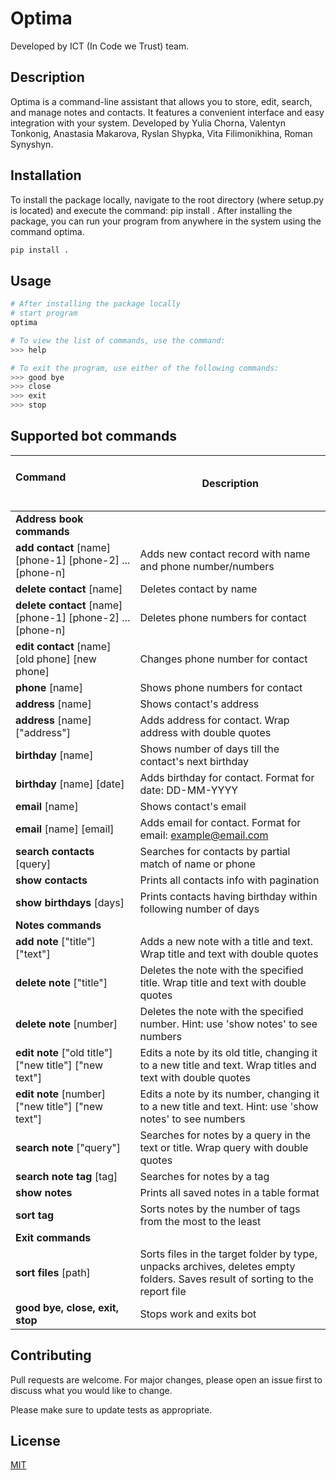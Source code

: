 # Optima
Developed by ICT (In Code we Trust) team.


## Description 
Optima is a command-line assistant that allows you to store,
                      edit, search, and manage notes and contacts.
                      It features a convenient interface and easy integration with your system.
                      Developed by Yulia Chorna, Valentyn Tonkonig, Anastasia Makarova,
                      Ryslan Shypka, Vita Filimonikhina, Roman Synyshyn.



## Installation

To install the package locally, navigate to the root directory (where setup.py is located) and execute the command:
pip install .
After installing the package, you can run your program from anywhere in the system using the command optima.
```bash
pip install .
```

## Usage

```bash
# After installing the package locally
# start program
optima
```

```bash
# To view the list of commands, use the command:
>>> help
```

```bash
# To exit the program, use either of the following commands:
>>> good bye
>>> close
>>> exit
>>> stop
```

## Supported bot commands

|  &nbsp;  &nbsp;  &nbsp;  &nbsp;  &nbsp;  &nbsp;  &nbsp;  &nbsp;  &nbsp;  &nbsp;  &nbsp;  &nbsp;  &nbsp;  &nbsp;  &nbsp;  &nbsp;  &nbsp;  &nbsp;  &nbsp; Command  &nbsp;  &nbsp;  &nbsp;  &nbsp;  &nbsp;  &nbsp;  &nbsp;  &nbsp;  &nbsp;  &nbsp;  &nbsp;  &nbsp;  &nbsp;  &nbsp;  &nbsp;  &nbsp;  &nbsp;  &nbsp;  &nbsp;  &nbsp;  &nbsp;  &nbsp;  &nbsp;  &nbsp;  &nbsp;  &nbsp;  &nbsp;  &nbsp;  &nbsp;  &nbsp;  &nbsp;  &nbsp;  &nbsp;  &nbsp;  &nbsp;  &nbsp;  &nbsp;  &nbsp;  &nbsp;  &nbsp;  &nbsp;  &nbsp;  &nbsp;  &nbsp; | Description |
|---------|-------------|
| **Address book commands** |
| **add contact** [name] [phone-1] [phone-2] ... [phone-n] | Adds new contact record with name and phone number/numbers |
| **delete contact** [name] | Deletes contact by name |
| **delete contact** [name] [phone-1] [phone-2] ... [phone-n] | Deletes phone numbers for contact |
| **edit contact** [name] [old phone] [new phone] | Changes phone number for contact |
| **phone** [name] | Shows phone numbers for contact |
| **address** [name] | Shows contact's address |
| **address** [name] ["address"] | Adds address for contact. Wrap address with double quotes |
| **birthday** [name] | Shows number of days till the contact's next birthday |
| **birthday** [name] [date] | Adds birthday for contact. Format for date: DD-MM-YYYY |
| **email** [name] | Shows contact's email |
| **email** [name] [email] | Adds email for contact. Format for email: example@email.com |
| **search contacts** [query] | Searches for contacts by partial match of name or phone  |
| **show contacts** | Prints all contacts info with pagination |
| **show birthdays** [days] | Prints contacts having birthday within following number of days |
| **Notes commands** |
| **add note** ["title"] ["text"] | Adds a new note with a title and text. Wrap title and text with double quotes |
| **delete note** ["title"] | Deletes the note with the specified title. Wrap title and text with double quotes |
| **delete note** [number] | Deletes the note with the specified number. Hint: use 'show notes' to see numbers |
| **edit note** ["old title"] ["new title"] ["new text"] | Edits a note by its old title, changing it to a new title and text. Wrap titles and text with double quotes |
| **edit note** [number] ["new title"] ["new text"] | Edits a note by its number, changing it to a new title and text. Hint: use 'show notes' to see numbers |
| **search note** ["query"] | Searches for notes by a query in the text or title. Wrap query with double quotes |
| **search note tag** [tag] | Searches for notes by a tag |
| **show notes** | Prints all saved notes in a table format |
| **sort tag** | Sorts notes by the number of tags from the most to the least |
| **Exit commands** |
| **sort files** [path] | Sorts files in the target folder by type, unpacks archives, deletes empty folders. Saves result of sorting to the report file |
| **good bye, close, exit, stop** | Stops work and exits bot


## Contributing

Pull requests are welcome. For major changes, please open an issue first
to discuss what you would like to change.

Please make sure to update tests as appropriate.

## License

[MIT](https://choosealicense.com/licenses/mit/)
